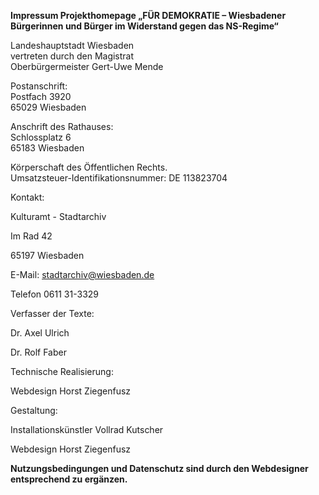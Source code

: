 **Impressum Projekthomepage „FÜR DEMOKRATIE – Wiesbadener Bürgerinnen
und Bürger im Widerstand gegen das NS-Regime“**

Landeshauptstadt Wiesbaden  
vertreten durch den Magistrat  
Oberbürgermeister Gert-Uwe Mende

Postanschrift:  
Postfach 3920  
65029 Wiesbaden

Anschrift des Rathauses:  
Schlossplatz 6  
65183 Wiesbaden

Körperschaft des Öffentlichen Rechts.  
Umsatzsteuer-Identifikationsnummer: DE 113823704

Kontakt:

Kulturamt - Stadtarchiv

Im Rad 42

65197 Wiesbaden

E-Mail: stadtarchiv@wiesbaden.de

Telefon 0611 31-3329

Verfasser der Texte:

Dr. Axel Ulrich

Dr. Rolf Faber

Technische Realisierung:

Webdesign Horst Ziegenfusz

Gestaltung:

Installationskünstler Vollrad Kutscher

Webdesign Horst Ziegenfusz

**Nutzungsbedingungen und Datenschutz sind durch den Webdesigner
entsprechend zu ergänzen.**
